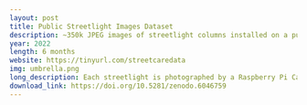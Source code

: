 ```yaml
---
layout: post
title: Public Streetlight Images Dataset
description: ~350k JPEG images of streetlight columns installed on a public road infrastructure located in the city of Bristol, UK.
year: 2022
length: 6 months
website: https://tinyurl.com/streetcaredata
img: umbrella.png
long_description: Each streetlight is photographed by a Raspberry Pi Camera Module v1, installed on each lamppost, providing a unique camera placement, photographic angle, and distance from the streetlight. Several streetlights are partially obstructed by vegetation, outside the Field of View (FoV) of the Raspberry Pi camera or affected by conditions (e.g., rain, snow, direct sunlight, etc.). This is a unique and diverse dataset of images that can be used for training tools and machine learning models for inspection, monitoring and maintenance use-cases within Smart Cities applications.
download_link: https://doi.org/10.5281/zenodo.6046759
---
```



